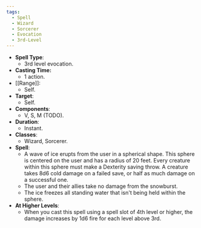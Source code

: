 ```yaml
---
tags:
  - Spell
  - Wizard
  - Sorcerer
  - Evocation
  - 3rd-Level
---
```

- **Spell Type**:
	- 3rd level evocation.
- **Casting Time:**
	- 1 action.
- [[Range]]:
	- Self.
- **Target**:
	- Self.
- **Components**:
	- V, S, M (TODO).
- **Duration**:
	- Instant.
- **Classes**:
	- Wizard, Sorcerer.
- **Spell**:
	- A wave of ice erupts from the user in a spherical shape. This sphere is centered on the user and has a radius of 20 feet. Every creature within this sphere must make a Dexterity saving throw. A creature takes 8d6 cold damage on a failed save, or half as much damage on a successful one. 
	- The user and their allies take no damage from the snowburst.
	- The ice freezes all standing water that isn't being held within the sphere.
- **At Higher Levels**:
	- When you cast this spell using a spell slot of 4th level or higher, the damage increases by 1d6 fire for each level above 3rd.
